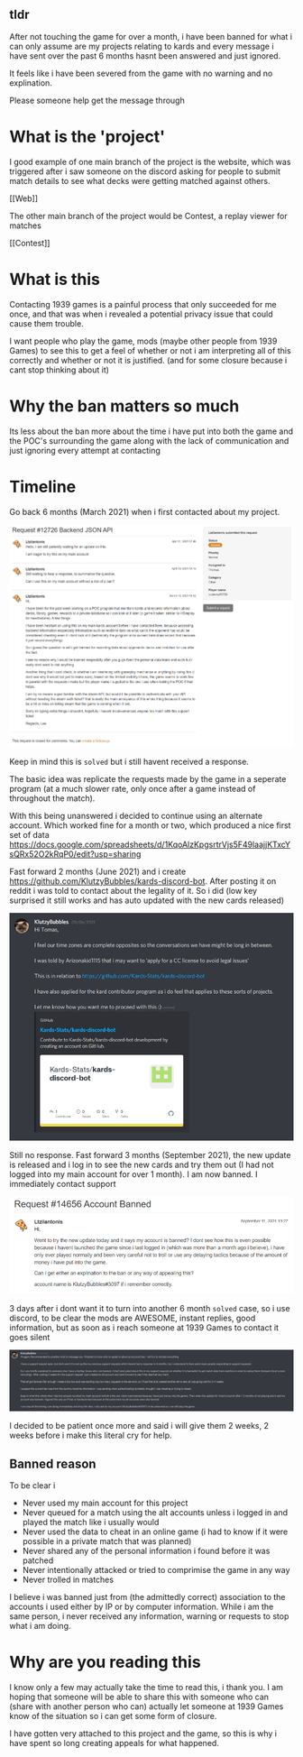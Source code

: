 ## tldr

After not touching the game for over a month, i have been banned for what i can only assume are my projects relating to kards and every message i have sent over the past 6 months hasnt been answered and just ignored.

It feels like i have been severed from the game with no warning and no explination.

Please someone help get the message through

# What is the 'project'

I good example of one main branch of the project is the website, which was triggered after i saw someone on the discord asking for people to submit match details to see what decks were getting matched against others.

[[Web]]

The other main branch of the project would be Contest, a replay viewer for matches

[[Contest]]

# What is this

Contacting 1939 games is a painful process that only succeeded for me once, and that was when i revealed a potential privacy issue that could cause them trouble.

I want people who play the game, mods (maybe other people from 1939 Games) to see this to get a feel of whether or not i am interpreting all of this correctly and whether or not it is justified. (and for some closure because i cant stop thinking about it)


# Why the ban matters so much

Its less about the ban more about the time i have put into both the game and the POC's surrounding the game along with the lack of communication and just ignoring every attempt at contacting

# Timeline

Go back 6 months (March 2021) when i first contacted about my project.

![Overview Diagram](https://github.com/KlutzyBubbles/Kards-Stats/blob/main/images/Solved2.PNG?raw=true)

Keep in mind this is `solved` but i still havent received a response.

The basic idea was replicate the requests made by the game in a seperate program (at a much slower rate, only once after a game instead of throughout the match).

With this being unanswered i decided to continue using an alternate account. Which worked fine for a month or two, which produced a nice first set of data https://docs.google.com/spreadsheets/d/1KqoAlzKpgsrtrVjs5F49laajjKTxcYsQRx52O2kRqP0/edit?usp=sharing

Fast forward 2 months (June 2021) and i create https://github.com/KlutzyBubbles/kards-discord-bot. After posting it on reddit i was told to contact about the legality of it. So i did (low key surprised it still works and has auto updated with the new cards released)

![Overview Diagram](https://github.com/KlutzyBubbles/Kards-Stats/blob/main/images/discord-bot-message.PNG?raw=true)

Still no response. Fast forward 3 months (September 2021), the new update is released and i log in to see the new cards and try them out (I had not logged into my main account for over 1 month). I am now banned. I immediately contact support

![Overview Diagram](https://github.com/KlutzyBubbles/Kards-Stats/blob/main/images/banned-message.PNG?raw=true)

3 days after i dont want it to turn into another 6 month `solved` case, so i use discord, to be clear the mods are AWESOME, instant replies, good information, but as soon as i reach someone at 1939 Games to contact it goes silent

![Overview Diagram](https://github.com/KlutzyBubbles/Kards-Stats/blob/main/images/discord-appeal.PNG?raw=true)

I decided to be patient once more and said i will give them 2 weeks, 2 weeks before i make this literal cry for help.

## Banned reason

To be clear i

- Never used my main account for this project
- Never queued for a match using the alt accounts unless i logged in and played the match like i usually would
- Never used the data to cheat in an online game (i had to know if it were possible in a private match that was planned)
- Never shared any of the personal information i found before it was patched
- Never intentionally attacked or tried to comprimise the game in any way
- Never trolled in matches

I believe i was banned just from (the admittedly correct) association to the accounts i used either by IP or by computer information. While i am the same person, i never received any information, warning or requests to stop what i am doing.

# Why are you reading this

I know only a few may actually take the time to read this, i thank you. I am hoping that someone will be able to share this with someone who can (share with another person who can) actually let someone at 1939 Games know of the situation so i can get some form of closure.

I have gotten very attached to this project and the game, so this is why i have spent so long creating appeals for what happened.
